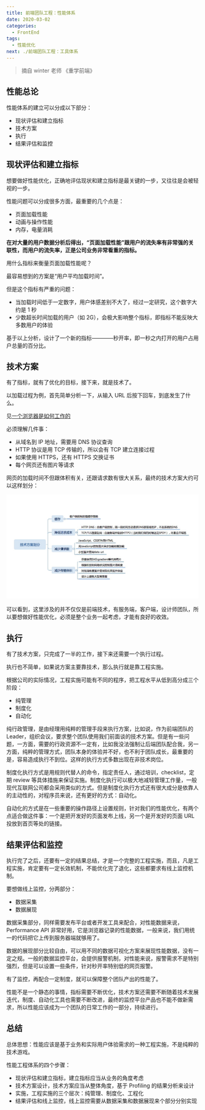 ```yaml
---
title: 前端团队工程：性能体系
date: 2020-03-02
categories:
  - FrontEnd
tags:
  - 性能优化
next: ./前端团队工程：工具体系
---
```


> 摘自 winter 老师 《重学前端》

## 性能总论

性能体系的建立可以分成以下部分：

 - 现状评估和建立指标
 - 技术方案
 - 执行
 - 结果评估和监控

## 现状评估和建立指标

想要做好性能优化，正确地评估现状和建立指标是最关键的一步，又往往是会被轻视的一步。

性能问题可以分成很多方面，最重要的几个点是：

- 页面加载性能
- 动画与操作性能
- 内存，电量消耗

**在对大量的用户数据分析后得出，“页面加载性能”跟用户的流失率有非常强的关联性，而用户的流失率，正是公司业务非常看重的指标。**

用什么指标来衡量页面加载性能呢？

最容易想到的方案是“用户平均加载时间”。

但是这个指标有严重的问题：

- 当加载时间低于一定数字，用户体感差别不大了，经过一定研究，这个数字大约是 1 秒
- 少数超长时间加载的用户（如 2G），会极大影响整个指标，即指标不能反映大多数用户的体验

基于以上分析，设计了一个新的指标————秒开率，即一秒之内打开的用户占用户总量的百分比。

## 技术方案

有了指标，就有了优化的目标，接下来，就是技术了。

以加载过程为例，首先简单分析一下，从输入 URL 后按下回车，到底发生了什么。

见[一个浏览器是如何工作的](/articles/JavaScript/一个浏览器是如何工作的)

必须理解几件事：

- 从域名到 IP 地址，需要用 DNS 协议查询
- HTTP 协议是用 TCP 传输的，所以会有 TCP 建立连接过程
- 如果使用 HTTPS，还有 HTTPS 交换证书
- 每个网页还有图片等请求

网页的加载时间不但跟体积有关，还跟请求数有很大关系，最终的技术方案大约可以这样划分：

![性能技术方案](./images/performance_optimization_technical_solution.jpg)

可以看到，这里涉及的并不仅仅是前端技术，有服务端，客户端，设计师团队，所以要想做好性能优化，必须是整个业务一起考虑，才能有良好的收效。

## 执行

有了技术方案，只完成了一半的工作，接下来还需要一个执行过程。

执行也不简单，如果说方案主要靠技术，那么执行就是靠工程实施。

根据公司的实际情况，工程实施可能有不同的程序，把工程水平从低到高分成三个阶段：

- 纯管理
- 制度化
- 自动化

纯行政管理，是由经理用纯粹的管理手段来执行方案，比如说，作为前端团队的 Leader，组织会议，要求整个团队使用我们前面谈的技术方案。但是有一些问题，一方面，需要的行政资源不一定有，比如我没法强制让后端团队配合我，另一方面，纯粹的管理方式，团队本身的体验并不好，也不利于团队成长，最重要的是，容易造成执行不到位。这样的执行方式多数出现在非技术岗位。

制度化执行方式是用规则代替人的命令，指定责任人，通过培训，checklist，定期 review 等具体措施来保证实施。制度化执行可以极大地减轻管理工作量，一般现代互联网公司都会采用类似的方式。但是制度化执行方式还有很大成分是依靠人的主动性的，对程序员来说，还有更好的方式：自动化。

自动化的方式是在一些重要的操作路径上设置规则，针对我们的性能优化，有两个点适合做这件事：一个是把开发好的页面发布上线，另一个是开发好的页面 URL 投放到首页等处的链接。

## 结果评估和监控

执行完了之后，还要有一定的结果总结，才是一个完整的工程实施，而且，凡是工程实施，肯定要有一定长效机制，不能优化完了退化，这些都要求有线上监控机制。

要想做线上监控，分两部分：

- 数据采集
- 数据展现

数据采集部分，同样需要发布平台或者开发工具来配合，对性能数据来说， Performance API 非常好用，它是浏览器记录的性能数据，一般来说，我们用统一的代码把它上传到服务器端就够用了。

数据的展现部分比较自由，可以用不同的数据可视化方案来展现性能数据，没有一定之规。一般的数据监控平台，会提供报警机制，对性能来说，报警需求不是特别强烈，但是可以设置一些条件，针对秒开率特别低的网页报警。

有了监控，再配合一定制度，就可以保障整个团队产出的性能了。

性能不是一个静态的事情，指标需要不断优化，技术方案还需要不断随着技术发展迭代，制度、自动化工具也需要不断改进，最终的监控平台产品也不能不做新需求，所以性能应该成为一个团队的日常工作的一部分，持续进行。

## 总结

总体思想：性能应该是基于业务和实际用户体验需求的一种工程实施，不是纯粹的技术游戏。

性能工程体系的四个步骤：

- 现状评估和建立指标，建立指标应当从业务的角度考虑
- 技术方案设计，技术方案应当从整体角度，基于 Profiling 的结果分析来设计
- 实施，工程实施的三个层次：纯管理、制度化、工程化
- 结果评估和线上监控，线上监控需要从数据采集和数据展现来个部分分别实现
